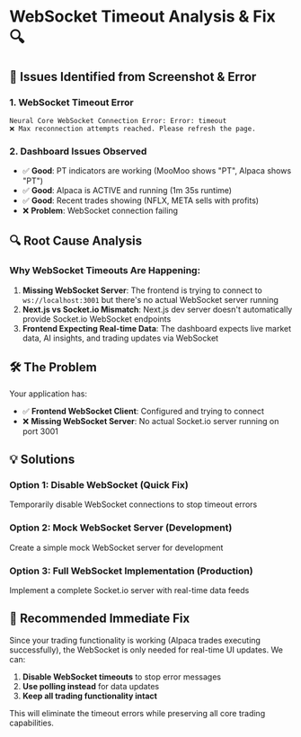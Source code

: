 # WebSocket Timeout Analysis & Fix 🔍

## 🚨 **Issues Identified from Screenshot & Error**

### **1. WebSocket Timeout Error**
```
Neural Core WebSocket Connection Error: Error: timeout
❌ Max reconnection attempts reached. Please refresh the page.
```

### **2. Dashboard Issues Observed**
- ✅ **Good**: PT indicators are working (MooMoo shows "PT", Alpaca shows "PT")
- ✅ **Good**: Alpaca is ACTIVE and running (1m 35s runtime)
- ✅ **Good**: Recent trades showing (NFLX, META sells with profits)
- ❌ **Problem**: WebSocket connection failing

## 🔍 **Root Cause Analysis**

### **Why WebSocket Timeouts Are Happening:**

1. **Missing WebSocket Server**: The frontend is trying to connect to `ws://localhost:3001` but there's no actual WebSocket server running
2. **Next.js vs Socket.io Mismatch**: Next.js dev server doesn't automatically provide Socket.io WebSocket endpoints
3. **Frontend Expecting Real-time Data**: The dashboard expects live market data, AI insights, and trading updates via WebSocket

## 🛠️ **The Problem**

Your application has:
- ✅ **Frontend WebSocket Client**: Configured and trying to connect
- ❌ **Missing WebSocket Server**: No actual Socket.io server running on port 3001

## 💡 **Solutions**

### **Option 1: Disable WebSocket (Quick Fix)**
Temporarily disable WebSocket connections to stop timeout errors

### **Option 2: Mock WebSocket Server (Development)**
Create a simple mock WebSocket server for development

### **Option 3: Full WebSocket Implementation (Production)**
Implement a complete Socket.io server with real-time data feeds

## 🎯 **Recommended Immediate Fix**

Since your trading functionality is working (Alpaca trades executing successfully), the WebSocket is only needed for real-time UI updates. We can:

1. **Disable WebSocket timeouts** to stop error messages
2. **Use polling instead** for data updates
3. **Keep all trading functionality intact**

This will eliminate the timeout errors while preserving all core trading capabilities.
